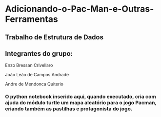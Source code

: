 # Adicionando-o-Pac-Man-e-Outras-Ferramentas
## Trabalho de Estrutura de Dados

## Integrantes do grupo:

Enzo Bressan Crivellaro

João Leão de Campos Andrade

Andre de Mendonca Quiterio

### O python notebook inserido aqui, quando executado, cria com ajuda do módulo turtle um mapa aleatório para o jogo Pacman, criando também as pastilhas e protagonista do jogo.
